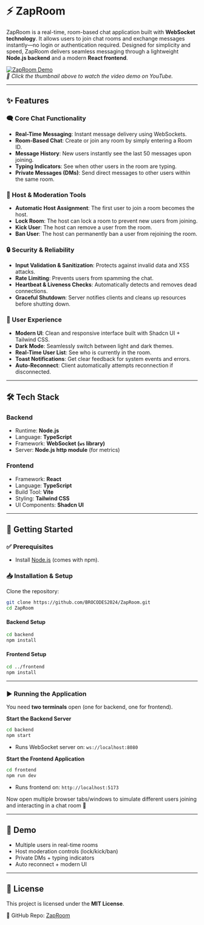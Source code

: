 # ⚡ ZapRoom  

ZapRoom is a real-time, room-based chat application built with **WebSocket technology**. It allows users to join chat rooms and exchange messages instantly—no login or authentication required. Designed for simplicity and speed, ZapRoom delivers seamless messaging through a lightweight **Node.js backend** and a modern **React frontend**.  

[![ZapRoom Demo](https://img.youtube.com/vi/F5hLT-PF3bY/0.jpg)](https://www.youtube.com/watch?v=F5hLT-PF3bY)  
*🎥 Click the thumbnail above to watch the video demo on YouTube.*  

---

## ✨ Features  

### 🗨️ Core Chat Functionality  
- **Real-Time Messaging**: Instant message delivery using WebSockets.  
- **Room-Based Chat**: Create or join any room by simply entering a Room ID.  
- **Message History**: New users instantly see the last 50 messages upon joining.  
- **Typing Indicators**: See when other users in the room are typing.  
- **Private Messages (DMs)**: Send direct messages to other users within the same room.  

### 👑 Host & Moderation Tools  
- **Automatic Host Assignment**: The first user to join a room becomes the host.  
- **Lock Room**: The host can lock a room to prevent new users from joining.  
- **Kick User**: The host can remove a user from the room.  
- **Ban User**: The host can permanently ban a user from rejoining the room.  

### 🔒 Security & Reliability  
- **Input Validation & Sanitization**: Protects against invalid data and XSS attacks.  
- **Rate Limiting**: Prevents users from spamming the chat.  
- **Heartbeat & Liveness Checks**: Automatically detects and removes dead connections.  
- **Graceful Shutdown**: Server notifies clients and cleans up resources before shutting down.  

### 🎨 User Experience  
- **Modern UI**: Clean and responsive interface built with Shadcn UI + Tailwind CSS.  
- **Dark Mode**: Seamlessly switch between light and dark themes.  
- **Real-Time User List**: See who is currently in the room.  
- **Toast Notifications**: Get clear feedback for system events and errors.  
- **Auto-Reconnect**: Client automatically attempts reconnection if disconnected.  

---

## 🛠️ Tech Stack  

### Backend  
- Runtime: **Node.js**  
- Language: **TypeScript**  
- Framework: **WebSocket (`ws` library)**  
- Server: **Node.js http module** (for metrics)  

### Frontend  
- Framework: **React**  
- Language: **TypeScript**  
- Build Tool: **Vite**  
- Styling: **Tailwind CSS**  
- UI Components: **Shadcn UI**  

---

## 🚀 Getting Started  

### ✅ Prerequisites  
- Install [Node.js](https://nodejs.org/) (comes with npm).  

### 📥 Installation & Setup  

Clone the repository:  
```bash
git clone https://github.com/BROCODES2024/ZapRoom.git
cd ZapRoom
````

#### Backend Setup

```bash
cd backend
npm install
```

#### Frontend Setup

```bash
cd ../frontend
npm install
```

---

### ▶️ Running the Application

You need **two terminals** open (one for backend, one for frontend).

**Start the Backend Server**

```bash
cd backend
npm start
```

* Runs WebSocket server on: `ws://localhost:8080`

**Start the Frontend Application**

```bash
cd frontend
npm run dev
```

* Runs frontend on: `http://localhost:5173`

Now open multiple browser tabs/windows to simulate different users joining and interacting in a chat room 🚀

---

## 📌 Demo

* Multiple users in real-time rooms
* Host moderation controls (lock/kick/ban)
* Private DMs + typing indicators
* Auto reconnect + modern UI

---

## 📜 License

This project is licensed under the **MIT License**.

📂 GitHub Repo: [ZapRoom](https://github.com/BROCODES2024/ZapRoom)

